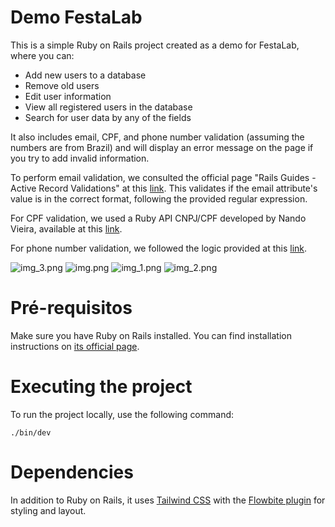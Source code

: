 # Demo FestaLab

This is a simple Ruby on Rails project created as a demo for FestaLab, where you can:

- Add new users to a database
- Remove old users
- Edit user information
- View all registered users in the database
- Search for user data by any of the fields

It also includes email, CPF, and phone number validation (assuming the numbers are from Brazil) and will display an error message on the page if you try to add invalid information.

To perform email validation, we consulted the official page "Rails Guides - Active Record Validations" at this [link](https://api.rubyonrails.org/v7.1.1/classes/ActiveModel/Validations/HelperMethods.html#method-i-validates_format_of). This validates if the email attribute's value is in the correct format, following the provided regular expression.

For CPF validation, we used a Ruby API CNPJ/CPF developed by Nando Vieira, available at this [link](https://github.com/fnando/cpf_cnpj).

For phone number validation, we followed the logic provided at this [link](https://pt.stackoverflow.com/questions/46672/como-fazer-uma-express%C3%A3o-regular-para-telefone-celular).

![img_3.png](img_3.png)
![img.png](img.png)
![img_1.png](img_1.png)
![img_2.png](img_2.png)

# Pré-requisitos

Make sure you have Ruby on Rails installed. You can find installation instructions on [its official page](https://rubyonrails.org/).

# Executing the project

To run the project locally, use the following command:

```
./bin/dev
```

# Dependencies

In addition to Ruby on Rails, it uses [Tailwind CSS](https://tailwindcss.com/docs/guides/ruby-on-rails) with the [Flowbite plugin](https://flowbite.com/docs/getting-started/rails/) for styling and layout.
